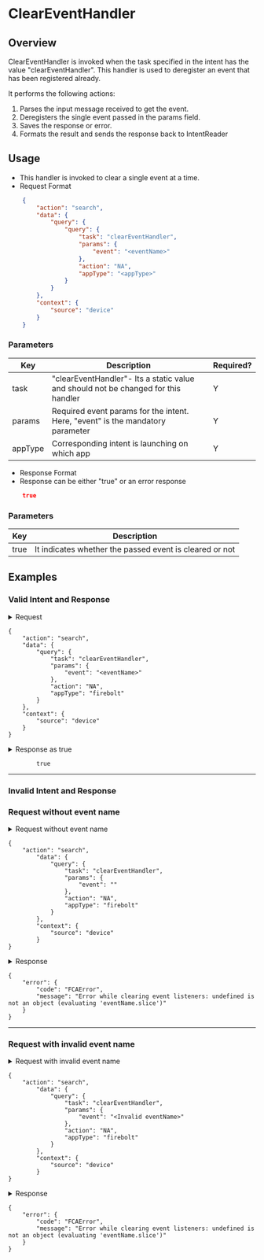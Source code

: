 # ClearEventHandler 

## Overview

ClearEventHandler is invoked when the task specified in the intent has the value "clearEventHandler". This handler is used to deregister an event that has been registered already.

It performs the following actions:
1. Parses the input message received to get the event.
2. Deregisters the single event passed in the params field.
3. Saves the response or error.
4. Formats the result and sends the response back to IntentReader

## Usage
* This handler is invoked to clear a single event at a time.
* Request Format

```json
    {
        "action": "search",
        "data": {
            "query": {
                "query": {
                    "task": "clearEventHandler",
                    "params": {
                        "event": "<eventName>"
                    },
                    "action": "NA",
                    "appType": "<appType>"
                }
            }
        },
        "context": {
            "source": "device"
        }
    }
```

### Parameters

| Key                   | Description                                                                           | Required? |
|-----------------------|---------------------------------------------------------------------------------------|-----------|
| task                  | "clearEventHandler"- Its a static value and should not be changed for this handler    | Y         |
| params                | Required event params for the intent. Here, "event" is the mandatory parameter        | Y         |
| appType               | Corresponding intent is launching on which app                                        | Y         |

* Response Format
* Response can be either "true" or an error response

```json
    true
```
### Parameters

| Key                         | Description                                                                                                                                   |
| --------------------------- | --------------------------------------------------------------------------------------------------------------------------------------------- |
| true                        | It indicates whether the passed event is cleared or not                                                                                       |

## Examples

### Valid Intent and Response

<details>
    <summary>Request</summary>
</details>

    {
        "action": "search",
        "data": {
            "query": {
                "task": "clearEventHandler",
                "params": {
                    "event": "<eventName>"
                },
                "action": "NA",
                "appType": "firebolt"
            }
        },
        "context": {
            "source": "device"
        }
    }


<details>
    <summary>Response as true</summary>
</details>

            true

----------------------------------------------------------------------------------------------------------------------

### Invalid Intent and Response
### Request without event name
<details>
    <summary>Request without event name </summary>
</details>

    {
        "action": "search",
            "data": {
                "query": {
                    "task": "clearEventHandler",
                    "params": {
                        "event": ""
                    },
                    "action": "NA",
                    "appType": "firebolt"
                }
            },
            "context": {
                "source": "device"
            }
    }

<details>
    <summary>Response</summary>
</details> 

    {
        "error": {
            "code": "FCAError",
            "message": "Error while clearing event listeners: undefined is not an object (evaluating 'eventName.slice')"
        }
    }

----------------------------------------------------------------------------------------------------------------------

### Request with invalid event name
<details>
    <summary>Request with invalid event name </summary>
</details>

    {
        "action": "search",
            "data": {
                "query": {
                    "task": "clearEventHandler",
                    "params": {
                        "event": "<Invalid eventName>"
                    },
                    "action": "NA",
                    "appType": "firebolt"
                }
            },
            "context": {
                "source": "device"
            }
    }

<details>
    <summary>Response</summary>
</details> 

    {
        "error": {
            "code": "FCAError",
            "message": "Error while clearing event listeners: undefined is not an object (evaluating 'eventName.slice')"
        }
    }
